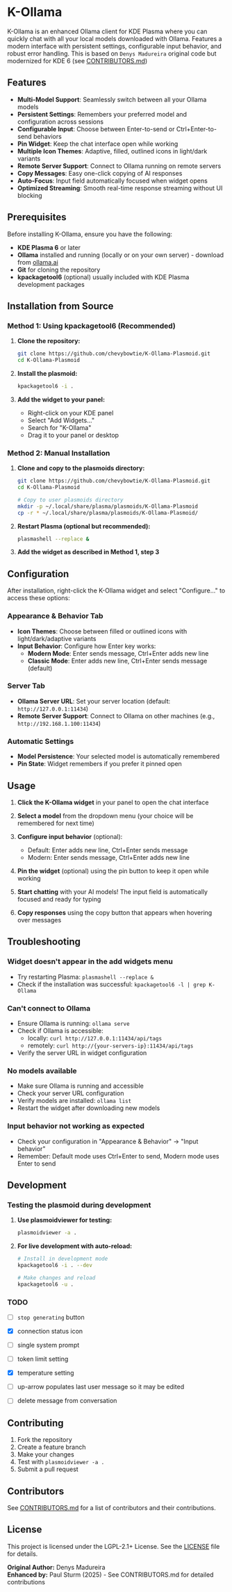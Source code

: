 # K-Ollama
K-Ollama is an enhanced Ollama client for KDE Plasma where you can quickly chat with all your local models downloaded with Ollama. Features a modern interface with persistent settings, configurable input behavior, and robust error handling. This is based on `Denys Madureira` original code but modernized for KDE 6 (see [CONTRIBUTORS.md](./CONTRIBUTORS.md))



## Features

- **Multi-Model Support**: Seamlessly switch between all your Ollama models
- **Persistent Settings**: Remembers your preferred model and configuration across sessions
- **Configurable Input**: Choose between Enter-to-send or Ctrl+Enter-to-send behaviors
- **Pin Widget**: Keep the chat interface open while working
- **Multiple Icon Themes**: Adaptive, filled, outlined icons in light/dark variants
- **Remote Server Support**: Connect to Ollama running on remote servers
- **Copy Messages**: Easy one-click copying of AI responses
- **Auto-Focus**: Input field automatically focused when widget opens
- **Optimized Streaming**: Smooth real-time response streaming without UI blocking

## Prerequisites

Before installing K-Ollama, ensure you have the following:

- **KDE Plasma 6** or later
- **Ollama** installed and running (locally or on your own server) - download from [ollama.ai](https://ollama.ai)
- **Git** for cloning the repository
- **kpackagetool6** (optional) usually included with KDE Plasma development packages


## Installation from Source

### Method 1: Using kpackagetool6 (Recommended)

1. **Clone the repository:**
   ```bash
   git clone https://github.com/chevybowtie/K-Ollama-Plasmoid.git
   cd K-Ollama-Plasmoid
   ```

2. **Install the plasmoid:**
   ```bash
   kpackagetool6 -i .
   ```

3. **Add the widget to your panel:**
   - Right-click on your KDE panel
   - Select "Add Widgets..."
   - Search for "K-Ollama"
   - Drag it to your panel or desktop

### Method 2: Manual Installation

1. **Clone and copy to the plasmoids directory:**
   ```bash
   git clone https://github.com/chevybowtie/K-Ollama-Plasmoid.git
   cd K-Ollama-Plasmoid
   
   # Copy to user plasmoids directory
   mkdir -p ~/.local/share/plasma/plasmoids/K-Ollama-Plasmoid
   cp -r * ~/.local/share/plasma/plasmoids/K-Ollama-Plasmoid/
   ```

2. **Restart Plasma (optional but recommended):**
   ```bash
   plasmashell --replace &
   ```

3. **Add the widget as described in Method 1, step 3**

## Configuration

After installation, right-click the K-Ollama widget and select "Configure..." to access these options:

### Appearance & Behavior Tab
- **Icon Themes**: Choose between filled or outlined icons with light/dark/adaptive variants
- **Input Behavior**: Configure how Enter key works:
  - **Modern Mode**: Enter sends message, Ctrl+Enter adds new line 
  - **Classic Mode**: Enter adds new line, Ctrl+Enter sends message (default)

### Server Tab
- **Ollama Server URL**: Set your server location (default: `http://127.0.0.1:11434`)
- **Remote Server Support**: Connect to Ollama on other machines (e.g., `http://192.168.1.100:11434`)

### Automatic Settings
- **Model Persistence**: Your selected model is automatically remembered
- **Pin State**: Widget remembers if you prefer it pinned open

## Usage

1. **Click the K-Ollama widget** in your panel to open the chat interface

2. **Select a model** from the dropdown menu (your choice will be remembered for next time)

3. **Configure input behavior** (optional):
   - Default: Enter adds new line, Ctrl+Enter sends message  
   - Modern: Enter sends message, Ctrl+Enter adds new line

4. **Pin the widget** (optional) using the pin button to keep it open while working

5. **Start chatting** with your AI models! The input field is automatically focused and ready for typing

6. **Copy responses** using the copy button that appears when hovering over messages

## Troubleshooting

### Widget doesn't appear in the add widgets menu
- Try restarting Plasma: `plasmashell --replace &`
- Check if the installation was successful: `kpackagetool6 -l | grep K-Ollama`

### Can't connect to Ollama
- Ensure Ollama is running: `ollama serve`
- Check if Ollama is accessible: 
  - locally: `curl http://127.0.0.1:11434/api/tags` 
  - remotely: `curl http://{your-servers-ip}:11434/api/tags` 
- Verify the server URL in widget configuration

### No models available
- Make sure Ollama is running and accessible
- Check your server URL configuration  
- Verify models are installed: `ollama list`
- Restart the widget after downloading new models

### Input behavior not working as expected
- Check your configuration in "Appearance & Behavior" → "Input behavior"
- Remember: Default mode uses Ctrl+Enter to send, Modern mode uses Enter to send


## Development

### Testing the plasmoid during development

1. **Use plasmoidviewer for testing:**
   ```bash
   plasmoidviewer -a .
   ```

2. **For live development with auto-reload:**
   ```bash
   # Install in development mode
   kpackagetool6 -i . --dev
   
   # Make changes and reload
   kpackagetool6 -u .
   ```

### TODO
- [ ] `stop generating` button
- [x] connection status icon
- [ ] single system prompt
- [ ] token limit setting
- [x] temperature setting
- [ ] up-arrow populates last user message so it may be edited
- [ ] delete message from conversation



## Contributing

1. Fork the repository
2. Create a feature branch
3. Make your changes
4. Test with `plasmoidviewer -a .`
5. Submit a pull request

## Contributors

See [CONTRIBUTORS.md](./CONTRIBUTORS.md) for a list of contributors and their contributions.

## License

This project is licensed under the LGPL-2.1+ License. See the [LICENSE](LICENSE) file for details.

**Original Author:** Denys Madureira  
**Enhanced by:** Paul Sturm (2025) - See CONTRIBUTORS.md for detailed contributions
